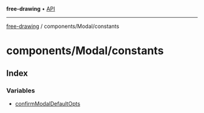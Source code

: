 **free-drawing** • [API](../../../README.md)

***

[free-drawing](../../../README.md) / components/Modal/constants

# components/Modal/constants

## Index

### Variables

- [confirmModalDefaultOpts](variables/confirmModalDefaultOpts.md)
